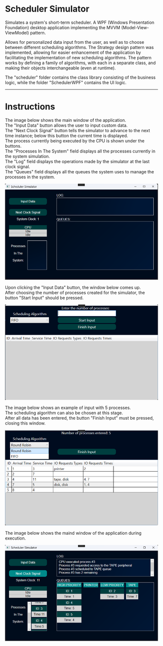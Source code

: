 # Scheduler Simulator

Simulates a system's short-term scheduler. A WPF (Windows Presentation Foundation) desktop application implementing the MVVM (Model-View-ViewModel) pattern. 
<br/> 

Allows for personalized data input from the user, as well as to choose between different scheduling algorithms. 
The Strategy design pattern was implemented, allowing for easier enhancement of the application by facilitating the implementation of new scheduling algorithms. 
The pattern works by defining a family of algorithms, with each in a separate class, and making their objects interchangeable (even at runtime).
<br/> 

The "scheduler" folder contains the class library consisting of the business logic, while the folder "SchedulerWPF" contains the UI logic. 
<br/> 

<hr>

# Instructions

The image below shows the main window of the application. <br/>
The "Input Data" button allows the user to input custom data. <br/>
The "Next Clock Signal" button tells the simulator to advance to the next time instance; below this button the current time is displayed. <br/>
The process currently being executed by the CPU is shown under the buttons. <br/>
The "Processes In The System" field displays all the processes currently in the system simulation. <br/>
The "Log" field displays the operations made by the simulator at the last clock signal. <br/>
The "Queues" field displays all the queues the system uses to manage the processes in the system. <br/>

![Main Window](instruction_imgs/1.png)

Upon clicking the "Input Data" button, the window below comes up. <br/>
After choosing the number of processes created for the simulator, the button "Start Input" should be pressed. <br/>

![Data Input Window](instruction_imgs/2.png)

The image below shows an example of input with 5 processes. <br/>
The scheduling algorithm can also be chosen at this stage. <br/>
After all data has been entered, the button "Finish Input" must be pressed, closing this window. <br/>

![Input Example](instruction_imgs/3.png)

The image below shows the maind window of the application during execution.

![App Example](instruction_imgs/4.png)
